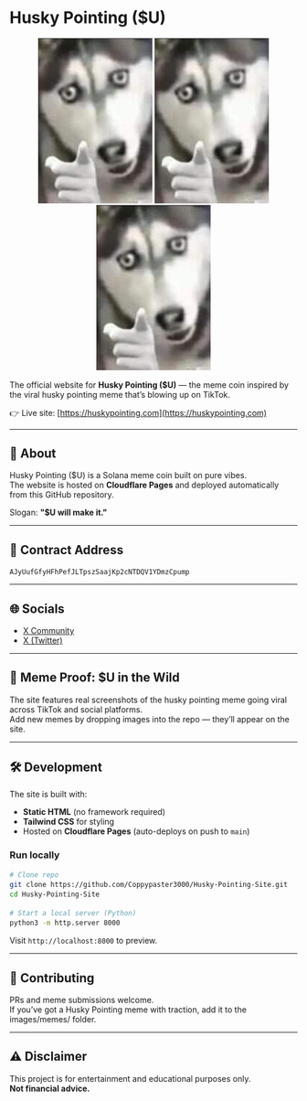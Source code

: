 # Husky Pointing ($U)  

<p align="center">
  <img src="images/husky.png" alt="Husky Meme" width="200"/>
  <img src="images/husky.png" alt="Husky Meme" width="200"/>
  <img src="images/husky.png" alt="Husky Meme" width="200"/>
</p>

The official website for **Husky Pointing ($U)** — the meme coin inspired by the viral husky pointing meme that’s blowing up on TikTok.  

👉 Live site: [https://huskypointing.com](https://huskypointing.com)  

---

## 🚀 About  
Husky Pointing ($U) is a Solana meme coin built on pure vibes.  
The website is hosted on **Cloudflare Pages** and deployed automatically from this GitHub repository.  

Slogan: **"$U will make it."**  

---

## 📜 Contract Address  
```
AJyUufGfyHFhPefJLTpszSaajKp2cNTDQV1YDmzCpump
```

---

## 🌐 Socials  
- [X Community](https://x.com/i/communities/1963712136796106760)
- [X (Twitter)](https://x.com/huskypointing)  

---

## 📸 Meme Proof: $U in the Wild  
The site features real screenshots of the husky pointing meme going viral across TikTok and social platforms.  
Add new memes by dropping images into the repo — they’ll appear on the site.  

---

## 🛠️ Development  
The site is built with:  
- **Static HTML** (no framework required)  
- **Tailwind CSS** for styling  
- Hosted on **Cloudflare Pages** (auto-deploys on push to `main`)  

### Run locally
```bash
# Clone repo
git clone https://github.com/Coppypaster3000/Husky-Pointing-Site.git
cd Husky-Pointing-Site

# Start a local server (Python)
python3 -m http.server 8000
```
Visit `http://localhost:8000` to preview.  

---

## 🤝 Contributing  
PRs and meme submissions welcome.  
If you’ve got a Husky Pointing meme with traction, add it to the images/memes/ folder.  

---

## ⚠️ Disclaimer  
This project is for entertainment and educational purposes only.  
**Not financial advice.**
